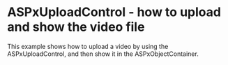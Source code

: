 # ASPxUploadControl - how to upload and show the video file


<p>This example shows how to upload a video by using the ASPxUploadControl, and then show it in the ASPxObjectContainer.</p>

<br/>


